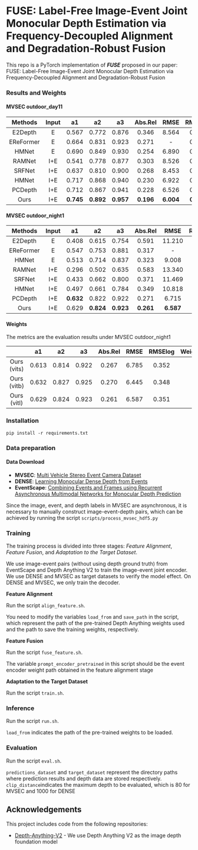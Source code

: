 # FUSE: Label-Free Image-Event Joint Monocular Depth Estimation via Frequency-Decoupled Alignment and Degradation-Robust Fusion

This repo is a PyTorch implementation of ***FUSE*** proposed in our paper: FUSE: Label-Free Image-Event Joint Monocular Depth Estimation via Frequency-Decoupled Alignment and Degradation-Robust Fusion

### Results and Weights

#### MVSEC outdoor_day11

|  Methods  | Input |    a1     |    a2     |    a3     |  Abs.Rel  |   RMSE    |  RMSElog  |
| :-------: | :---: | :-------: | :-------: | :-------: | :-------: | :-------: | :-------: |
|  E2Depth  |   E   |   0.567   |   0.772   |   0.876   |   0.346   |   8.564   |   0.421   |
| EReFormer |   E   |   0.664   |   0.831   |   0.923   |   0.271   |     -     |   0.333   |
|   HMNet   |   E   |   0.690   |   0.849   |   0.930   |   0.254   |   6.890   |   0.319   |
|  RAMNet   |  I+E  |   0.541   |   0.778   |   0.877   |   0.303   |   8.526   |   0.424   |
|  SRFNet   |  I+E  |   0.637   |   0.810   |   0.900   |   0.268   |   8.453   |   0.375   |
|   HMNet   |  I+E  |   0.717   |   0.868   |   0.940   |   0.230   |   6.922   |   0.310   |
|  PCDepth  |  I+E  |   0.712   |   0.867   |   0.941   |   0.228   |   6.526   |   0.301   |
|   Ours    |  I+E  | **0.745** | **0.892** | **0.957** | **0.196** | **6.004** | **0.270** |

#### MVSEC outdoor_night1

|  Methods  | Input |    a1     |    a2     |    a3     |  Abs.Rel  |   RMSE    |  RMSElog  |
| :-------: | :---: | :-------: | :-------: | :-------: | :-------: | :-------: | :-------: |
|  E2Depth  |   E   |   0.408   |   0.615   |   0.754   |   0.591   |  11.210   |   0.646   |
| EReFormer |   E   |   0.547   |   0.753   |   0.881   |   0.317   |     -     |   0.415   |
|   HMNet   |   E   |   0.513   |   0.714   |   0.837   |   0.323   |   9.008   |   0.482   |
|  RAMNet   |  I+E  |   0.296   |   0.502   |   0.635   |   0.583   |  13.340   |   0.830   |
|  SRFNet   |  I+E  |   0.433   |   0.662   |   0.800   |   0.371   |  11.469   |   0.521   |
|   HMNet   |  I+E  |   0.497   |   0.661   |   0.784   |   0.349   |  10.818   |   0.543   |
|  PCDepth  |  I+E  | **0.632** |   0.822   |   0.922   |   0.271   |   6.715   |   0.354   |
|   Ours    |  I+E  |   0.629   | **0.824** | **0.923** | **0.261** | **6.587** | **0.351** |

#### Weights 

The metrics are the evaluation results under MVSEC outdoor_night1

|             |  a1   |  a2   |  a3   | Abs.Rel | RMSE  | RMSElog | Weights |
| :---------: | :---: | :---: | :---: | :-----: | :---: | :-----: | :-----: |
| Ours (vits) | 0.613 | 0.814 | 0.922 |  0.267  | 6.785 |  0.352  |         |
| Ours (vitb) | 0.632 | 0.827 | 0.925 |  0.270  | 6.445 |  0.348  |         |
| Ours (vitl) | 0.629 | 0.824 | 0.923 |  0.261  | 6.587 |  0.351  |         |

### Installation

```
pip install -r requirements.txt
```

### Data preparation

#### Data Download

* **MVSEC**: [Multi Vehicle Stereo Event Camera Dataset](https://daniilidis-group.github.io/mvsec/)
* **DENSE**: [Learning Monocular Dense Depth from Events](https://rpg.ifi.uzh.ch/E2DEPTH.html)
* **EventScape**: [Combining Events and Frames using Recurrent Asynchronous Multimodal Networks for Monocular Depth Prediction](https://rpg.ifi.uzh.ch/RAMNet.html)

Since the image, event, and depth labels in MVSEC are asynchronous, it is necessary to manually construct image-event-depth pairs, which can be achieved by running the script `scripts/process_mvsec_hdf5.py`

### Training

The training process is divided into three stages: *Feature Alignment*, *Feature Fusion*, and *Adaptation to the Target Dataset*. 

We use image-event pairs (without using depth ground truth) from EventScape and Depth Anything V2 to train the image-event joint encoder. We use DENSE and MVSEC as target datasets to verify the model effect. On DENSE and MVSEC, we only train the decoder.

**Feature Alignment**

Run the script `align_feature.sh`. 

You need to modify the variables `load_from` and `save_path` in the script, which represent the path of the pre-trained Depth Anything weights used and the path to save the training weights, respectively.

**Feature Fusion**

Run the script `fuse_feature.sh`. 

The variable `prompt_encoder_pretrained` in this script should be the event encoder weight path obtained in the feature alignment stage

**Adaptation to the Target Dataset**

Run the script `train.sh`. 

### Inference

Run the script `run.sh`. 

`load_from` indicates the path of the pre-trained weights to be loaded. 

### Evaluation

Run the script `eval.sh`. 

`predictions_dataset` and `target_dataset` represent the directory paths where prediction results and depth data are stored respectively. `clip_distance`indicates the maximum depth to be evaluated, which is 80 for MVSEC and 1000 for DENSE

## Acknowledgements
This project includes code from the following repositories:

- [Depth-Anything-V2](https://github.com/DepthAnything/Depth-Anything-V2) - We use Depth Anything V2 as the image depth foundation model